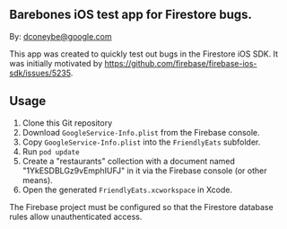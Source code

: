 ## Barebones iOS test app for Firestore bugs.

By: dconeybe@google.com

This app was created to quickly test out bugs in the Firestore iOS SDK.
It was initially motivated by https://github.com/firebase/firebase-ios-sdk/issues/5235.

## Usage

1. Clone this Git repository
1. Download `GoogleService-Info.plist` from the Firebase console.
1. Copy `GoogleService-Info.plist` into the `FriendlyEats` subfolder.
1. Run `pod update`
1. Create a "restaurants" collection with a document named "1YkESDBLGz9vEmphIUFJ" in it via the Firebase console (or other means).
1. Open the generated `FriendlyEats.xcworkspace` in Xcode.

The Firebase project must be configured so that the Firestore database rules allow unauthenticated access.
